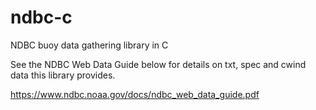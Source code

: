 # ndbc-c
NDBC buoy data gathering library in C
  
See the NDBC Web Data Guide below for details on txt, spec and cwind data this
library provides.      
     
https://www.ndbc.noaa.gov/docs/ndbc_web_data_guide.pdf
